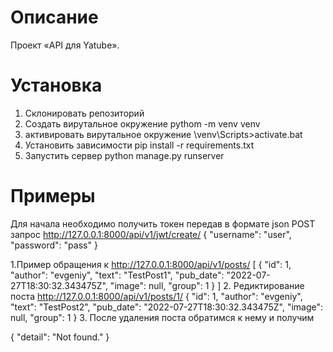 # Описание

Проект «API для Yatube».

# Установка

1. Склонировать репозиторий
2. Создать вирутальное окружение
pythom -m venv venv
3. активировать вирутальное окружение
\venv\Scripts>activate.bat
4. Установить зависимости
pip install -r requirements.txt
5. Запустить сервер
python manage.py runserver

# Примеры

Для начала необходимо получить токен передав в формате json 
POST запрос http://127.0.0.1:8000/api/v1/jwt/create/
{
    "username": "user",
    "password": "pass"
}

1.Пример обращения к http://127.0.0.1:8000/api/v1/posts/
[
    {
        "id": 1,
        "author": "evgeniy",
        "text": "TestPost1",
        "pub_date": "2022-07-27T18:30:32.343475Z",
        "image": null,
        "group": 1
    }
]
2. Редиктирование поста http://127.0.0.1:8000/api/v1/posts/1/ 
{
    "id": 1,
    "author": "evgeniy",
    "text": "TestPost2",
    "pub_date": "2022-07-27T18:30:32.343475Z",
    "image": null,
    "group": 1
}
3. После удаления поста обратимся к нему и получим

{
    "detail": "Not found."
}


